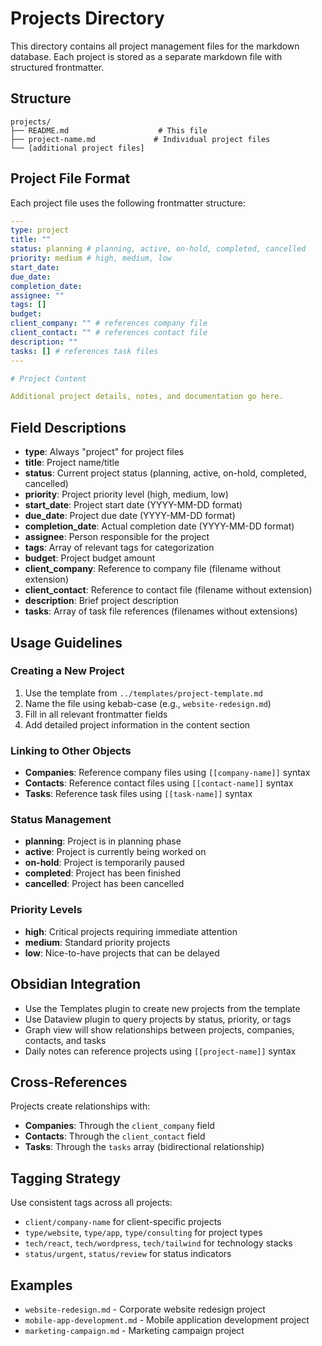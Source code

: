 # Projects Directory

This directory contains all project management files for the markdown database. Each project is stored as a separate markdown file with structured frontmatter.

## Structure

```
projects/
├── README.md                    # This file
├── project-name.md             # Individual project files
└── [additional project files]
```

## Project File Format

Each project file uses the following frontmatter structure:

```yaml
---
type: project
title: ""
status: planning # planning, active, on-hold, completed, cancelled
priority: medium # high, medium, low
start_date: 
due_date: 
completion_date: 
assignee: ""
tags: []
budget: 
client_company: "" # references company file
client_contact: "" # references contact file
description: ""
tasks: [] # references task files
---

# Project Content

Additional project details, notes, and documentation go here.
```

## Field Descriptions

- **type**: Always "project" for project files
- **title**: Project name/title
- **status**: Current project status (planning, active, on-hold, completed, cancelled)
- **priority**: Project priority level (high, medium, low)
- **start_date**: Project start date (YYYY-MM-DD format)
- **due_date**: Project due date (YYYY-MM-DD format)
- **completion_date**: Actual completion date (YYYY-MM-DD format)
- **assignee**: Person responsible for the project
- **tags**: Array of relevant tags for categorization
- **budget**: Project budget amount
- **client_company**: Reference to company file (filename without extension)
- **client_contact**: Reference to contact file (filename without extension)
- **description**: Brief project description
- **tasks**: Array of task file references (filenames without extensions)

## Usage Guidelines

### Creating a New Project

1. Use the template from `../templates/project-template.md`
2. Name the file using kebab-case (e.g., `website-redesign.md`)
3. Fill in all relevant frontmatter fields
4. Add detailed project information in the content section

### Linking to Other Objects

- **Companies**: Reference company files using `[[company-name]]` syntax
- **Contacts**: Reference contact files using `[[contact-name]]` syntax
- **Tasks**: Reference task files using `[[task-name]]` syntax

### Status Management

- **planning**: Project is in planning phase
- **active**: Project is currently being worked on
- **on-hold**: Project is temporarily paused
- **completed**: Project has been finished
- **cancelled**: Project has been cancelled

### Priority Levels

- **high**: Critical projects requiring immediate attention
- **medium**: Standard priority projects
- **low**: Nice-to-have projects that can be delayed

## Obsidian Integration

- Use the Templates plugin to create new projects from the template
- Use Dataview plugin to query projects by status, priority, or tags
- Graph view will show relationships between projects, companies, contacts, and tasks
- Daily notes can reference projects using `[[project-name]]` syntax

## Cross-References

Projects create relationships with:
- **Companies**: Through the `client_company` field
- **Contacts**: Through the `client_contact` field
- **Tasks**: Through the `tasks` array (bidirectional relationship)

## Tagging Strategy

Use consistent tags across all projects:
- `client/company-name` for client-specific projects
- `type/website`, `type/app`, `type/consulting` for project types
- `tech/react`, `tech/wordpress`, `tech/tailwind` for technology stacks
- `status/urgent`, `status/review` for status indicators

## Examples

- `website-redesign.md` - Corporate website redesign project
- `mobile-app-development.md` - Mobile application development project
- `marketing-campaign.md` - Marketing campaign project